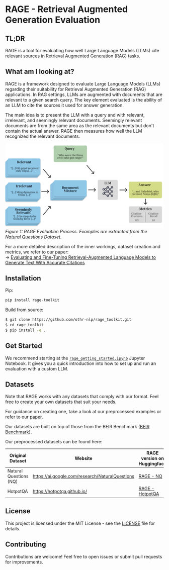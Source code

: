 # RAGE - Retrieval Augmented Generation Evaluation

## TL;DR
RAGE is a tool for evaluating how well Large Language Models (LLMs) cite relevant sources in Retrieval Augmented Generation (RAG) tasks.

## What am I looking at?

RAGE is a framework designed to evaluate Large Language Models (LLMs) regarding their suitability for Retrieval Augmented Generation (RAG) applications.
In RAG settings, LLMs are augmented with documents that are relevant to a given search query.
The key element evaluated is the ability of an LLM to cite the sources it used for answer generation.

The main idea is to present the LLM with a query and with relevant, irrelevant, and seemingly relevant documents. 
Seemingly relevant documents are from the same area as the relevant documents but don't contain the actual answer.
RAGE then measures how well the LLM recognized the relevant documents.

![Rage Evaluation Process](docs/rage_evaluation_process.svg)
*Figure 1: RAGE Evaluation Process. Examples are extracted from the [Natural Questions](https://ai.google.com/research/NaturalQuestions) Dataset.*

For a more detailed description of the inner workings, dataset creation and metrics, we refer to our paper:<br>
→ [Evaluating and Fine-Tuning Retrieval-Augmented Language Models to Generate Text With Accurate Citations](URL)

## Installation

Pip:
```python
pip install rage-toolkit
```

Build from source:

```bash
$ git clone https://github.com/othr-nlp/rage_toolkit.git
$ cd rage_toolkit
$ pip install -e .
```

## Get Started

We recommend starting at the [`rage_getting_started.ipynb`](rage_getting_started.ipynb) Jupyter Notebook. 
It gives you a quick introduction into how to set up and run an evaluation with a custom LLM.

## Datasets

Note that RAGE works with any datasets that comply with our format. Feel free to create your own datasets that suit your needs.

For guidance on creating one, take a look at our preprocessed examples or refer to our [paper](URL).

Our datasets are built on top of those from the BEIR Benchmark ([BEIR Benchmark](https://doi.org/10.48550/arXiv.2104.08663)).

Our preprocessed datasets can be found here:

| Original Dataset       | Website     | RAGE version on Huggingface                                               |
|------------------------|-------------|---------------------------------------------------------------------------|
| Natural Questions (NQ) | https://ai.google.com/research/NaturalQuestions | [RAGE - NQ](https://huggingface.co/datasets/othr-nlp/rage_nq)             |
| HotpotQA               | https://hotpotqa.github.io/ | [RAGE - HotpotQA](https://huggingface.co/datasets/othr-nlp/rage_hotpotqa) |
## License

This project is licensed under the MIT License - see the [LICENSE](./LICENSE) file for details.

## Contributing

Contributions are welcome! Feel free to open issues or submit pull requests for improvements.